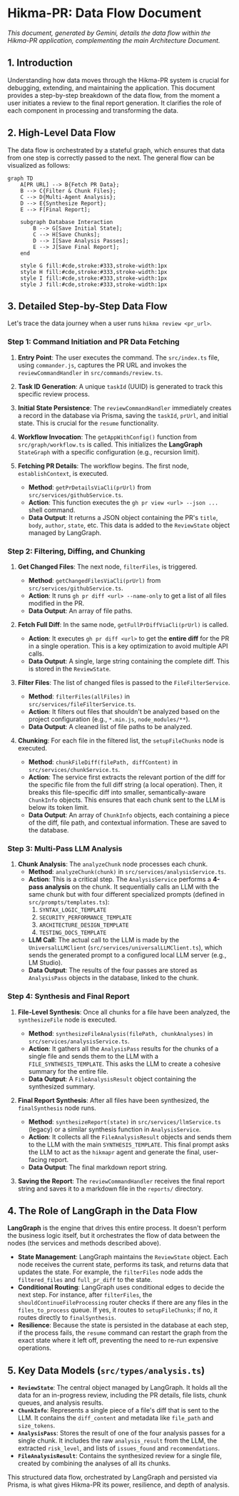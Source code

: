 
# Hikma-PR: Data Flow Document

*This document, generated by Gemini, details the data flow within the Hikma-PR application, complementing the main Architecture Document.*

## 1. Introduction

Understanding how data moves through the Hikma-PR system is crucial for debugging, extending, and maintaining the application. This document provides a step-by-step breakdown of the data flow, from the moment a user initiates a review to the final report generation. It clarifies the role of each component in processing and transforming the data.

## 2. High-Level Data Flow

The data flow is orchestrated by a stateful graph, which ensures that data from one step is correctly passed to the next. The general flow can be visualized as follows:

```mermaid
graph TD
    A[PR URL] --> B{Fetch PR Data};
    B --> C{Filter & Chunk Files};
    C --> D{Multi-Agent Analysis};
    D --> E{Synthesize Report};
    E --> F[Final Report];

    subgraph Database Interaction
        B --> G[Save Initial State];
        C --> H[Save Chunks];
        D --> I[Save Analysis Passes];
        E --> J[Save Final Report];
    end

    style G fill:#cde,stroke:#333,stroke-width:1px
    style H fill:#cde,stroke:#333,stroke-width:1px
    style I fill:#cde,stroke:#333,stroke-width:1px
    style J fill:#cde,stroke:#333,stroke-width:1px
```

## 3. Detailed Step-by-Step Data Flow

Let's trace the data journey when a user runs `hikma review <pr_url>`.

### Step 1: Command Initiation and PR Data Fetching

1.  **Entry Point**: The user executes the command. The `src/index.ts` file, using `commander.js`, captures the PR URL and invokes the `reviewCommandHandler` in `src/commands/review.ts`.

2.  **Task ID Generation**: A unique `taskId` (UUID) is generated to track this specific review process.

3.  **Initial State Persistence**: The `reviewCommandHandler` immediately creates a record in the database via Prisma, saving the `taskId`, `prUrl`, and initial state. This is crucial for the `resume` functionality.

4.  **Workflow Invocation**: The `getAppWithConfig()` function from `src/graph/workflow.ts` is called. This initializes the **LangGraph** `StateGraph` with a specific configuration (e.g., recursion limit).

5.  **Fetching PR Details**: The workflow begins. The first node, `establishContext`, is executed.
    *   **Method**: `getPrDetailsViaCli(prUrl)` from `src/services/githubService.ts`.
    *   **Action**: This function executes the `gh pr view <url> --json ...` shell command.
    *   **Data Output**: It returns a JSON object containing the PR's `title`, `body`, `author`, `state`, etc. This data is added to the `ReviewState` object managed by LangGraph.

### Step 2: Filtering, Diffing, and Chunking

1.  **Get Changed Files**: The next node, `filterFiles`, is triggered.
    *   **Method**: `getChangedFilesViaCli(prUrl)` from `src/services/githubService.ts`.
    *   **Action**: It runs `gh pr diff <url> --name-only` to get a list of all files modified in the PR.
    *   **Data Output**: An array of file paths.

2.  **Fetch Full Diff**: In the same node, `getFullPrDiffViaCli(prUrl)` is called.
    *   **Action**: It executes `gh pr diff <url>` to get the **entire diff** for the PR in a single operation. This is a key optimization to avoid multiple API calls.
    *   **Data Output**: A single, large string containing the complete diff. This is stored in the `ReviewState`.

3.  **Filter Files**: The list of changed files is passed to the `FileFilterService`.
    *   **Method**: `filterFiles(allFiles)` in `src/services/fileFilterService.ts`.
    *   **Action**: It filters out files that shouldn't be analyzed based on the project configuration (e.g., `*.min.js`, `node_modules/**`).
    *   **Data Output**: A cleaned list of file paths to be analyzed.

4.  **Chunking**: For each file in the filtered list, the `setupFileChunks` node is executed.
    *   **Method**: `chunkFileDiff(filePath, diffContent)` in `src/services/chunkService.ts`.
    *   **Action**: The service first extracts the relevant portion of the diff for the specific file from the full diff string (a local operation). Then, it breaks this file-specific diff into smaller, semantically-aware `ChunkInfo` objects. This ensures that each chunk sent to the LLM is below its token limit.
    *   **Data Output**: An array of `ChunkInfo` objects, each containing a piece of the diff, file path, and contextual information. These are saved to the database.

### Step 3: Multi-Pass LLM Analysis

1.  **Chunk Analysis**: The `analyzeChunk` node processes each chunk.
    *   **Method**: `analyzeChunk(chunk)` in `src/services/analysisService.ts`.
    *   **Action**: This is a critical step. The `AnalysisService` performs a **4-pass analysis** on the chunk. It sequentially calls an LLM with the same chunk but with four different specialized prompts (defined in `src/prompts/templates.ts`):
        1.  `SYNTAX_LOGIC_TEMPLATE`
        2.  `SECURITY_PERFORMANCE_TEMPLATE`
        3.  `ARCHITECTURE_DESIGN_TEMPLATE`
        4.  `TESTING_DOCS_TEMPLATE`
    *   **LLM Call**: The actual call to the LLM is made by the `UniversalLLMClient` (`src/services/universalLLMClient.ts`), which sends the generated prompt to a configured local LLM server (e.g., LM Studio).
    *   **Data Output**: The results of the four passes are stored as `AnalysisPass` objects in the database, linked to the chunk.

### Step 4: Synthesis and Final Report

1.  **File-Level Synthesis**: Once all chunks for a file have been analyzed, the `synthesizeFile` node is executed.
    *   **Method**: `synthesizeFileAnalysis(filePath, chunkAnalyses)` in `src/services/analysisService.ts`.
    *   **Action**: It gathers all the `AnalysisPass` results for the chunks of a single file and sends them to the LLM with a `FILE_SYNTHESIS_TEMPLATE`. This asks the LLM to create a cohesive summary for the entire file.
    *   **Data Output**: A `FileAnalysisResult` object containing the synthesized summary.

2.  **Final Report Synthesis**: After all files have been synthesized, the `finalSynthesis` node runs.
    *   **Method**: `synthesizeReport(state)` in `src/services/llmService.ts` (legacy) or a similar synthesis function in `AnalysisService`.
    *   **Action**: It collects all the `FileAnalysisResult` objects and sends them to the LLM with the main `SYNTHESIS_TEMPLATE`. This final prompt asks the LLM to act as the `hikmapr` agent and generate the final, user-facing report.
    *   **Data Output**: The final markdown report string.

3.  **Saving the Report**: The `reviewCommandHandler` receives the final report string and saves it to a markdown file in the `reports/` directory.

## 4. The Role of LangGraph in the Data Flow

**LangGraph** is the engine that drives this entire process. It doesn't perform the business logic itself, but it orchestrates the flow of data between the nodes (the services and methods described above).

-   **State Management**: LangGraph maintains the `ReviewState` object. Each node receives the current state, performs its task, and returns data that updates the state. For example, the `filterFiles` node adds the `filtered_files` and `full_pr_diff` to the state.
-   **Conditional Routing**: LangGraph uses conditional edges to decide the next step. For instance, after `filterFiles`, the `shouldContinueFileProcessing` router checks if there are any files in the `files_to_process` queue. If yes, it routes to `setupFileChunks`; if no, it routes directly to `finalSynthesis`.
-   **Resilience**: Because the state is persisted in the database at each step, if the process fails, the `resume` command can restart the graph from the exact state where it left off, preventing the need to re-run expensive operations.

## 5. Key Data Models (`src/types/analysis.ts`)

-   **`ReviewState`**: The central object managed by LangGraph. It holds all the data for an in-progress review, including the PR details, file lists, chunk queues, and analysis results.
-   **`ChunkInfo`**: Represents a single piece of a file's diff that is sent to the LLM. It contains the `diff_content` and metadata like `file_path` and `size_tokens`.
-   **`AnalysisPass`**: Stores the result of one of the four analysis passes for a single chunk. It includes the raw `analysis_result` from the LLM, the extracted `risk_level`, and lists of `issues_found` and `recommendations`.
-   **`FileAnalysisResult`**: Contains the synthesized review for a single file, created by combining the analyses of all its chunks.

This structured data flow, orchestrated by LangGraph and persisted via Prisma, is what gives Hikma-PR its power, resilience, and depth of analysis.
